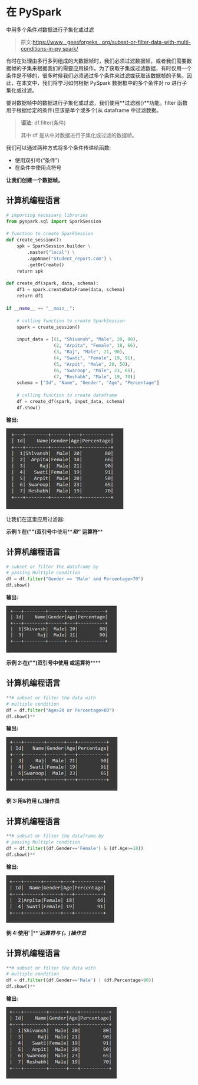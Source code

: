 # 在 PySpark

中用多个条件对数据进行子集化或过滤

> 原文:[https://www . geesforgeks . org/subset-or-filter-data-with-multi-conditions-in-py spark/](https://www.geeksforgeeks.org/subset-or-filter-data-with-multiple-conditions-in-pyspark/)

有时在处理由多行多列组成的大数据帧时，我们必须过滤数据帧，或者我们需要数据帧的子集来根据我们的需要应用操作。为了获取子集或过滤数据，有时仅用一个条件是不够的，很多时候我们必须通过多个条件来过滤或获取该数据帧的子集。因此，在本文中，我们将学习如何根据 PySpark 数据框中的多个条件对 ro 进行子集化或过滤。

要对数据帧中的数据进行子集化或过滤，我们使用**过滤器()**功能。filter 函数用于根据给定的条件(应该是单个或多个)从 dataframe 中过滤数据。

> **语法:** df.filter(条件)
> 
> 其中 df 是从中对数据进行子集化或过滤的数据帧。

我们可以通过两种方式将多个条件传递给函数:

*   使用双引号(“条件”)
*   在条件中使用点符号

**让我们创建一个数据帧。**

## 计算机编程语言

```py
# importing necessary libraries
from pyspark.sql import SparkSession

# function to create SparkSession
def create_session():
    spk = SparkSession.builder \
        .master("local") \
        .appName("Student_report.com") \
        .getOrCreate()
    return spk

def create_df(spark, data, schema):
    df1 = spark.createDataFrame(data, schema)
    return df1

if __name__ == "__main__":

    # calling function to create SparkSession
    spark = create_session()

    input_data = [(1, "Shivansh", "Male", 20, 80),
                  (2, "Arpita", "Female", 18, 66),
                  (3, "Raj", "Male", 21, 90),
                  (4, "Swati", "Female", 19, 91),
                  (5, "Arpit", "Male", 20, 50),
                  (6, "Swaroop", "Male", 23, 65),
                  (7, "Reshabh", "Male", 19, 70)]
    schema = ["Id", "Name", "Gender", "Age", "Percentage"]

    # calling function to create dataframe
    df = create_df(spark, input_data, schema)
    df.show()
```

**输出:**

![](img/73b93c4d4960ed14e5351ddb23df45bb.png)

让我们在这里应用过滤器:

**示例 1:在("")双引号**中使用*****和“*** **运算符****

## **计算机编程语言**

```py
# subset or filter the dataframe by
# passing Multiple condition
df = df.filter("Gender == 'Male' and Percentage>70")
df.show()
```

****输出:****

**![](img/b6d5232924614d6f22f80301728f1acc.png)**

****示例 2:在("")双引号**中使用 **或******运算符******

## ****计算机编程语言****

```py
**# subset or filter the data with
# multiple condition
df = df.filter("Age>20 or Percentage>80")
df.show()**
```

******输出:******

****![](img/1f06f2dece73c5be52976e9aabbf5c10.png)****

******例 3:用****&******符用** **(。)操作员********

## ****计算机编程语言****

```py
**# subset or filter the dataframe by
# passing Multiple condition
df = df.filter((df.Gender=='Female') & (df.Age>=18))
df.show()**
```

******输出:******

****![](img/727deab0633999fd2f82f8a005d83799.png)****

******例 4:使用****' |*****'*****运算符与** **(。)操作员******

## ****计算机编程语言****

```py
**# subset or filter the data with
# multiple condition
df = df.filter((df.Gender=='Male') | (df.Percentage>90))
df.show()**
```

******输出:******

****![](img/131b3451e647d4ea574fdc5a274a9b94.png)****